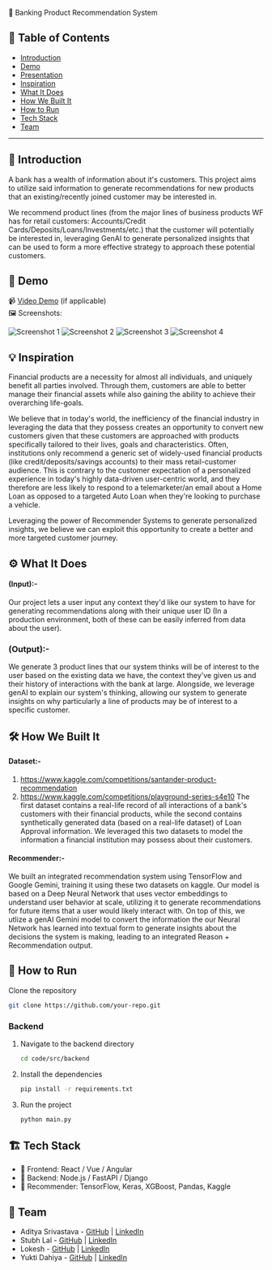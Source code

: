 🚀 Banking Product Recommendation System 

## 📌 Table of Contents
- [Introduction](#introduction)
- [Demo](#demo)
- [Presentation](#Presentation) 
- [Inspiration](#inspiration)
- [What It Does](#what-it-does)
- [How We Built It](#how-we-built-it)
- [How to Run](#how-to-run)
- [Tech Stack](#tech-stack)
- [Team](#team)

---

## 🎯 Introduction
A bank has a wealth of information about it's customers. This project aims to utilize said information to generate recommendations for new products that an existing/recently joined customer may be interested in.

We recommend product lines (from the major lines of business products WF has for retail customers: Accounts/Credit Cards/Deposits/Loans/Investments/etc.) that the customer will potentially be interested in, leveraging GenAI to generate personalized insights that can be used to form a more effective strategy to approach these potential customers. 

## 🎥 Demo 
📹 [Video Demo](#) (if applicable)  
🖼️ Screenshots:

![Screenshot 1](![image](https://github.com/user-attachments/assets/d6972769-a343-4edf-998d-18cc6588dc4f))
![Screenshot 2](![image](https://github.com/user-attachments/assets/ab084e7d-ecd2-462c-8c2e-216cfcd97e36))
![Screenshot 3](![image](https://github.com/user-attachments/assets/5ee8bedd-3d09-4d55-ad83-01f6ab7adca3))
![Screenshot 4](![image](https://github.com/user-attachments/assets/df4ddc6a-a99d-4176-b1c2-0c2f6c5a093c))

## 💡 Inspiration
Financial products are a necessity for almost all individuals, and uniquely benefit all parties involved. Through them, customers are able to better manage their financial assets while also gaining the ability to achieve their overarching life-goals.

We believe that in today's world, the inefficiency of the financial industry in leveraging the data that they possess creates an opportunity to convert new customers given that these customers are approached with products specifically tailored to their lives, goals and characteristics. Often, institutions only recommend a generic set of widely-used financial products (like credit/deposits/savings accounts) to their mass retail-customer audience. This is contrary to the customer expectation of a personalized experience in today's highly data-driven user-centric world, and they therefore are less likely to respond to a telemarketer/an email about a Home Loan as opposed to a targeted Auto Loan when they're looking to purchase a vehicle. 

Leveraging the power of Recommender Systems to generate personalized insights, we believe we can exploit this opportunity to create a better and more targeted customer journey. 

## ⚙️ What It Does
#### (Input):- 
Our project lets a user input any context they'd like our system to have for generating recommendations along with their unique user ID (In a production environment, both of these can be easily inferred from data about the user). 
### (Output):-
We generate 3 product lines that our system thinks will be of interest to the user based on the existing data we have, the context they've given us and their history of interactions with the bank at large. Alongside, we leverage genAI to explain our system's thinking, allowing our system to generate insights on why particularly a line of products may be of interest to a specific customer. 

## 🛠️ How We Built It
#### Dataset:-
1. https://www.kaggle.com/competitions/santander-product-recommendation
2. https://www.kaggle.com/competitions/playground-series-s4e10
The first dataset contains a real-life record of all interactions of a bank's customers with their financial products, while the second contains synthetically generated data (based on a real-life dataset) of Loan Approval information. We leveraged this two datasets to model the information a financial institution may possess about their customers.

#### Recommender:- 
We built an integrated recommendation system using TensorFlow and Google Gemini, training it using these two datasets on kaggle. Our model is based on a Deep Neural Network that uses vector embeddings to understand user behavior at scale, utilizing it to generate recommendations for future items that a user would likely interact with. On top of this, we utlize a genAI Gemini model to convert the information the our Neural Network has learned into textual form to generate insights about the decisions the system is making, leading to an integrated Reason + Recommendation output.

## 🏃 How to Run
Clone the repository  
   ```sh
   git clone https://github.com/your-repo.git
   ```
### Backend
1. Navigate to the backend directory
   ```sh
   cd code/src/backend
   ```
2. Install the dependencies  
   ```sh
   pip install -r requirements.txt
   ```
3. Run the project  
   ```sh
   python main.py
   ```

## 🏗️ Tech Stack
- 🔹 Frontend: React / Vue / Angular
- 🔹 Backend: Node.js / FastAPI / Django
- 🔹 Recommender: TensorFlow, Keras, XGBoost, Pandas, Kaggle

## 👥 Team
- Aditya Srivastava - [GitHub](#) | [LinkedIn](#)
- Stubh Lal - [GitHub](#) | [LinkedIn](#)
- Lokesh - [GitHub](#) | [LinkedIn](#)
- Yukti Dahiya - [GitHub](#) | [LinkedIn](#)
